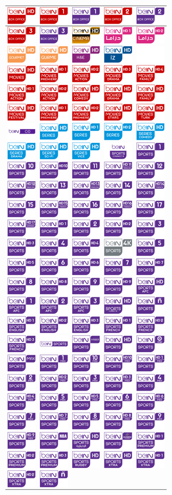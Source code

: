 | ![](https://raw.githubusercontent.com/RevGear/logo/master/Networks/BeIn/beinboxoffice.png)| ![](https://raw.githubusercontent.com/RevGear/logo/master/Networks/BeIn/beINBoxOffice1.png)| ![](https://raw.githubusercontent.com/RevGear/logo/master/Networks/BeIn/beinboxoffice1tr.png)| ![](https://raw.githubusercontent.com/RevGear/logo/master/Networks/BeIn/beINBoxOffice2.png)| ![](https://raw.githubusercontent.com/RevGear/logo/master/Networks/BeIn/beinboxoffice2tr.png)| 
|:---:|:---:|:---:|:---:|:---:| 
| ![](https://raw.githubusercontent.com/RevGear/logo/master/Networks/BeIn/beinboxoffice3.png)| ![](https://raw.githubusercontent.com/RevGear/logo/master/Networks/BeIn/beinboxoffice3tr.png)| ![](https://raw.githubusercontent.com/RevGear/logo/master/Networks/BeIn/beincinema.png)| ![](https://raw.githubusercontent.com/RevGear/logo/master/Networks/BeIn/beINDrama1HD.png)| ![](https://raw.githubusercontent.com/RevGear/logo/master/Networks/BeIn/beINDrama2HD.png)| 
| ![](https://raw.githubusercontent.com/RevGear/logo/master/Networks/BeIn/beINGourmetHD.png)| ![](https://raw.githubusercontent.com/RevGear/logo/master/Networks/BeIn/beINGurme.png)| ![](https://raw.githubusercontent.com/RevGear/logo/master/Networks/BeIn/beINHEHD.png)| ![](https://raw.githubusercontent.com/RevGear/logo/master/Networks/BeIn/beINIZ.png)| ![](https://raw.githubusercontent.com/RevGear/logo/master/Networks/BeIn/beinmedia.png)| 
| ![](https://raw.githubusercontent.com/RevGear/logo/master/Networks/BeIn/beinmovies.png)| ![](https://raw.githubusercontent.com/RevGear/logo/master/Networks/BeIn/beINMovies1HD.png)| ![](https://raw.githubusercontent.com/RevGear/logo/master/Networks/BeIn/beINMovies2HD.png)| ![](https://raw.githubusercontent.com/RevGear/logo/master/Networks/BeIn/beINMovies3HD.png)| ![](https://raw.githubusercontent.com/RevGear/logo/master/Networks/BeIn/beINMovies4HD.png)| 
| ![](https://raw.githubusercontent.com/RevGear/logo/master/Networks/BeIn/beINMoviesAction1HD.png)| ![](https://raw.githubusercontent.com/RevGear/logo/master/Networks/BeIn/beINMoviesAction2HD.png)| ![](https://raw.githubusercontent.com/RevGear/logo/master/Networks/BeIn/beinmoviescomedy.png)| ![](https://raw.githubusercontent.com/RevGear/logo/master/Networks/BeIn/beinmoviesdrama.png)| ![](https://raw.githubusercontent.com/RevGear/logo/master/Networks/BeIn/beINMoviesFamilyHD.png)| 
| ![](https://raw.githubusercontent.com/RevGear/logo/master/Networks/BeIn/beinmoviesfestival.png)| ![](https://raw.githubusercontent.com/RevGear/logo/master/Networks/BeIn/beINMoviesPremiere1HD.png)| ![](https://raw.githubusercontent.com/RevGear/logo/master/Networks/BeIn/beINMoviesPremiere2HD.png)| ![](https://raw.githubusercontent.com/RevGear/logo/master/Networks/BeIn/beINMoviesStarsHD.png)| ![](https://raw.githubusercontent.com/RevGear/logo/master/Networks/BeIn/beINMoviesTurk.png)| 
| ![](https://raw.githubusercontent.com/RevGear/logo/master/Networks/BeIn/beinod.png)| ![](https://raw.githubusercontent.com/RevGear/logo/master/Networks/BeIn/beinseries.png)| ![](https://raw.githubusercontent.com/RevGear/logo/master/Networks/BeIn/beINSeries1HD.png)| ![](https://raw.githubusercontent.com/RevGear/logo/master/Networks/BeIn/beINSeries2HD.png)| ![](https://raw.githubusercontent.com/RevGear/logo/master/Networks/BeIn/beINSeriesComedyHD.png)| 
| ![](https://raw.githubusercontent.com/RevGear/logo/master/Networks/BeIn/beINSeriesDramaHD.png)| ![](https://raw.githubusercontent.com/RevGear/logo/master/Networks/BeIn/beINSeriesSciFiHD.png)| ![](https://raw.githubusercontent.com/RevGear/logo/master/Networks/BeIn/beINSeriesViceHD.png)| ![](https://raw.githubusercontent.com/RevGear/logo/master/Networks/BeIn/beinsports.png)| ![](https://raw.githubusercontent.com/RevGear/logo/master/Networks/BeIn/beINSports1.png)| 
| ![](https://raw.githubusercontent.com/RevGear/logo/master/Networks/BeIn/beINSports10.png)| ![](https://raw.githubusercontent.com/RevGear/logo/master/Networks/BeIn/beINSports10HD.png)| ![](https://raw.githubusercontent.com/RevGear/logo/master/Networks/BeIn/beinsports11.png)| ![](https://raw.githubusercontent.com/RevGear/logo/master/Networks/BeIn/beinsports11hd.png)| ![](https://raw.githubusercontent.com/RevGear/logo/master/Networks/BeIn/beinsports12.png)| 
| ![](https://raw.githubusercontent.com/RevGear/logo/master/Networks/BeIn/beinsports12hd.png)| ![](https://raw.githubusercontent.com/RevGear/logo/master/Networks/BeIn/beinsports13.png)| ![](https://raw.githubusercontent.com/RevGear/logo/master/Networks/BeIn/beinsports13hd.png)| ![](https://raw.githubusercontent.com/RevGear/logo/master/Networks/BeIn/beinsports14.png)| ![](https://raw.githubusercontent.com/RevGear/logo/master/Networks/BeIn/beinsports14hd.png)| 
| ![](https://raw.githubusercontent.com/RevGear/logo/master/Networks/BeIn/beinsports15.png)| ![](https://raw.githubusercontent.com/RevGear/logo/master/Networks/BeIn/beinsports15hd.png)| ![](https://raw.githubusercontent.com/RevGear/logo/master/Networks/BeIn/beinsports16.png)| ![](https://raw.githubusercontent.com/RevGear/logo/master/Networks/BeIn/beinsports16hd.png)| ![](https://raw.githubusercontent.com/RevGear/logo/master/Networks/BeIn/beinsports17.png)| 
| ![](https://raw.githubusercontent.com/RevGear/logo/master/Networks/BeIn/beinsports17hd.png)| ![](https://raw.githubusercontent.com/RevGear/logo/master/Networks/BeIn/beINSports1HD.png)| ![](https://raw.githubusercontent.com/RevGear/logo/master/Networks/BeIn/beINSports2.png)| ![](https://raw.githubusercontent.com/RevGear/logo/master/Networks/BeIn/beINSports2HD.png)| ![](https://raw.githubusercontent.com/RevGear/logo/master/Networks/BeIn/beINSports3.png)| 
| ![](https://raw.githubusercontent.com/RevGear/logo/master/Networks/BeIn/beINSports3HD.png)| ![](https://raw.githubusercontent.com/RevGear/logo/master/Networks/BeIn/beINSports4.png)| ![](https://raw.githubusercontent.com/RevGear/logo/master/Networks/BeIn/beINSports4HD.png)| ![](https://raw.githubusercontent.com/RevGear/logo/master/Networks/BeIn/beinsports4k.png)| ![](https://raw.githubusercontent.com/RevGear/logo/master/Networks/BeIn/beINSports5.png)| 
| ![](https://raw.githubusercontent.com/RevGear/logo/master/Networks/BeIn/beINSports5HD.png)| ![](https://raw.githubusercontent.com/RevGear/logo/master/Networks/BeIn/beINSports6.png)| ![](https://raw.githubusercontent.com/RevGear/logo/master/Networks/BeIn/beINSports6HD.png)| ![](https://raw.githubusercontent.com/RevGear/logo/master/Networks/BeIn/beINSports7.png)| ![](https://raw.githubusercontent.com/RevGear/logo/master/Networks/BeIn/beINSports7HD.png)| 
| ![](https://raw.githubusercontent.com/RevGear/logo/master/Networks/BeIn/beINSports8.png)| ![](https://raw.githubusercontent.com/RevGear/logo/master/Networks/BeIn/beINSports8HD.png)| ![](https://raw.githubusercontent.com/RevGear/logo/master/Networks/BeIn/beINSports9.png)| ![](https://raw.githubusercontent.com/RevGear/logo/master/Networks/BeIn/beINSports9HD.png)| ![](https://raw.githubusercontent.com/RevGear/logo/master/Networks/BeIn/beINSportsAFC.png)| 
| ![](https://raw.githubusercontent.com/RevGear/logo/master/Networks/BeIn/beINSportsAFC1.png)| ![](https://raw.githubusercontent.com/RevGear/logo/master/Networks/BeIn/beINSportsAFC2.png)| ![](https://raw.githubusercontent.com/RevGear/logo/master/Networks/BeIn/beINSportsAFC3.png)| ![](https://raw.githubusercontent.com/RevGear/logo/master/Networks/BeIn/beinsportsconnect.png)| ![](https://raw.githubusercontent.com/RevGear/logo/master/Networks/BeIn/beINSportsenEspanol.png)| 
| ![](https://raw.githubusercontent.com/RevGear/logo/master/Networks/BeIn/beINSportsEnglish1HD.png)| ![](https://raw.githubusercontent.com/RevGear/logo/master/Networks/BeIn/beINSportsEnglish2HD.png)| ![](https://raw.githubusercontent.com/RevGear/logo/master/Networks/BeIn/beINSportsEnglish3HD.png)| ![](https://raw.githubusercontent.com/RevGear/logo/master/Networks/BeIn/beINSportsFrench1HD.png)| ![](https://raw.githubusercontent.com/RevGear/logo/master/Networks/BeIn/beINSportsFrench2HD.png)| 
| ![](https://raw.githubusercontent.com/RevGear/logo/master/Networks/BeIn/beINSportsFrench3HD.png)| ![](https://raw.githubusercontent.com/RevGear/logo/master/Networks/BeIn/beinsportsh.png)| ![](https://raw.githubusercontent.com/RevGear/logo/master/Networks/BeIn/beINSportsHaber.png)| ![](https://raw.githubusercontent.com/RevGear/logo/master/Networks/BeIn/beINSportsHD.png)| ![](https://raw.githubusercontent.com/RevGear/logo/master/Networks/BeIn/beinsportslaliga.png)| 
| ![](https://raw.githubusercontent.com/RevGear/logo/master/Networks/BeIn/beinsportsmax.png)| ![](https://raw.githubusercontent.com/RevGear/logo/master/Networks/BeIn/beINSportsMax1.png)| ![](https://raw.githubusercontent.com/RevGear/logo/master/Networks/BeIn/beINSportsMax10.png)| ![](https://raw.githubusercontent.com/RevGear/logo/master/Networks/BeIn/beINSportsMax10HD.png)| ![](https://raw.githubusercontent.com/RevGear/logo/master/Networks/BeIn/beINSportsMax1HD.png)| 
| ![](https://raw.githubusercontent.com/RevGear/logo/master/Networks/BeIn/beINSportsMax2.png)| ![](https://raw.githubusercontent.com/RevGear/logo/master/Networks/BeIn/beINSportsMax2HD.png)| ![](https://raw.githubusercontent.com/RevGear/logo/master/Networks/BeIn/beINSportsMax3.png)| ![](https://raw.githubusercontent.com/RevGear/logo/master/Networks/BeIn/beINSportsMax3HD.png)| ![](https://raw.githubusercontent.com/RevGear/logo/master/Networks/BeIn/beINSportsMax4.png)| 
| ![](https://raw.githubusercontent.com/RevGear/logo/master/Networks/BeIn/beINSportsMax4HD.png)| ![](https://raw.githubusercontent.com/RevGear/logo/master/Networks/BeIn/beINSportsMax5.png)| ![](https://raw.githubusercontent.com/RevGear/logo/master/Networks/BeIn/beINSportsMax5HD.png)| ![](https://raw.githubusercontent.com/RevGear/logo/master/Networks/BeIn/beINSportsMax6.png)| ![](https://raw.githubusercontent.com/RevGear/logo/master/Networks/BeIn/beINSportsMax6HD.png)| 
| ![](https://raw.githubusercontent.com/RevGear/logo/master/Networks/BeIn/beINSportsMax7.png)| ![](https://raw.githubusercontent.com/RevGear/logo/master/Networks/BeIn/beINSportsMax7HD.png)| ![](https://raw.githubusercontent.com/RevGear/logo/master/Networks/BeIn/beINSportsMax8.png)| ![](https://raw.githubusercontent.com/RevGear/logo/master/Networks/BeIn/beINSportsMax8HD.png)| ![](https://raw.githubusercontent.com/RevGear/logo/master/Networks/BeIn/beINSportsMax9.png)| 
| ![](https://raw.githubusercontent.com/RevGear/logo/master/Networks/BeIn/beINSportsMax9HD.png)| ![](https://raw.githubusercontent.com/RevGear/logo/master/Networks/BeIn/beINSportsNBA.png)| ![](https://raw.githubusercontent.com/RevGear/logo/master/Networks/BeIn/beINSportsNewsHD.png)| ![](https://raw.githubusercontent.com/RevGear/logo/master/Networks/BeIn/beinsportsolympic.png)| ![](https://raw.githubusercontent.com/RevGear/logo/master/Networks/BeIn/beINSportsPremium1HD.png)| 
| ![](https://raw.githubusercontent.com/RevGear/logo/master/Networks/BeIn/beINSportsPremium2HD.png)| ![](https://raw.githubusercontent.com/RevGear/logo/master/Networks/BeIn/beINSportsPremium3HD.png)| ![](https://raw.githubusercontent.com/RevGear/logo/master/Networks/BeIn/beinsportsrugby.png)| ![](https://raw.githubusercontent.com/RevGear/logo/master/Networks/BeIn/beinsportsxtra.png)| ![](https://raw.githubusercontent.com/RevGear/logo/master/Networks/BeIn/beINSportsXtra1HD.png)| 
| ![](https://raw.githubusercontent.com/RevGear/logo/master/Networks/BeIn/beINSportsXtra2HD.png)| ![](https://raw.githubusercontent.com/RevGear/logo/master/Networks/BeIn/beINSportsXtraenEspanol.png) | 
